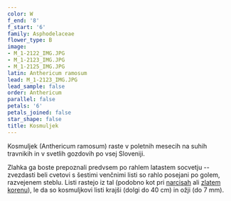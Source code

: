 ```yaml
---
color: W
f_end: '8'
f_start: '6'
family: Asphodelaceae
flower_type: B
image:
- M_1-2122_IMG.JPG
- M_1-2123_IMG.JPG
- M_1-2125_IMG.JPG
latin: Anthericum ramosum
lead: M_1-2123_IMG.JPG
lead_sample: false
order: Anthericum
parallel: false
petals: '6'
petals_joined: false
star_shape: false
title: Kosmuljek
---
```

Kosmuljek (Anthericum ramosum) raste v poletnih mesecih na suhih travnikih in v svetlih gozdovih po vsej Sloveniji. 

Zlahka ga boste prepoznali predvsem po rahlem latastem socvetju -- zvezdasti beli cvetovi s šestimi venčnimi listi so rahlo posejani po golem, razvejenem steblu. Listi rastejo iz tal (podobno kot pri [narcisah](../genus/narcissus) ali [zlatem korenu](../asphodelusalbus)), le da so kosmuljkovi listi krajši (dolgi do 40 cm) in ožji (do 7 mm).
